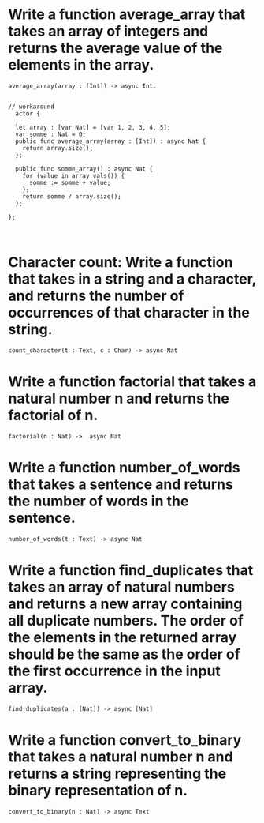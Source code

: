 # Write a function average_array that takes an array of integers and returns the average value of the elements in the array.



```
average_array(array : [Int]) -> async Int. 

```

```

// workaround
  actor {

  let array : [var Nat] = [var 1, 2, 3, 4, 5];
  var somme : Nat = 0;
  public func average_array(array : [Int]) : async Nat {
    return array.size();
  };

  public func somme_array() : async Nat {
    for (value in array.vals()) {
      somme := somme + value;
    };
    return somme / array.size();
  };

};



```

# Character count: Write a function that takes in a string and a character, and returns the number of occurrences of that character in the string.

```
count_character(t : Text, c : Char) -> async Nat

```

# Write a function factorial that takes a natural number n and returns the factorial of n.

```
factorial(n : Nat) ->  async Nat

```



# Write a function number_of_words that takes a sentence and returns the number of words in the sentence.

```
number_of_words(t : Text) -> async Nat 
```

# Write a function find_duplicates that takes an array of natural numbers and returns a new array containing all duplicate numbers. The order of the elements in the returned array should be the same as the order of the first occurrence in the input array.

```
find_duplicates(a : [Nat]) -> async [Nat]

```


# Write a function convert_to_binary that takes a natural number n and returns a string representing the binary representation of n.

```
convert_to_binary(n : Nat) -> async Text

```
